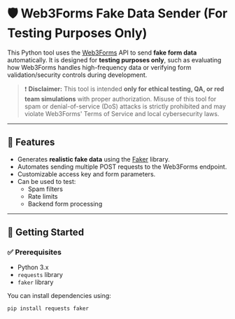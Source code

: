 # 🛡️ Web3Forms Fake Data Sender (For Testing Purposes Only)

This Python tool uses the [Web3Forms](https://web3forms.com/) API to send **fake form data** automatically. It is designed for **testing purposes only**, such as evaluating how Web3Forms handles high-frequency data or verifying form validation/security controls during development.

> ❗ **Disclaimer:** This tool is intended **only for ethical testing, QA, or red team simulations** with proper authorization. Misuse of this tool for spam or denial-of-service (DoS) attacks is strictly prohibited and may violate Web3Forms' Terms of Service and local cybersecurity laws.

---

## 🔧 Features

- Generates **realistic fake data** using the [Faker](https://faker.readthedocs.io/) library.
- Automates sending multiple POST requests to the Web3Forms endpoint.
- Customizable access key and form parameters.
- Can be used to test:
  - Spam filters
  - Rate limits
  - Backend form processing

---

## 🚀 Getting Started

### ✅ Prerequisites

- Python 3.x
- `requests` library
- `faker` library

You can install dependencies using:

```bash
pip install requests faker

